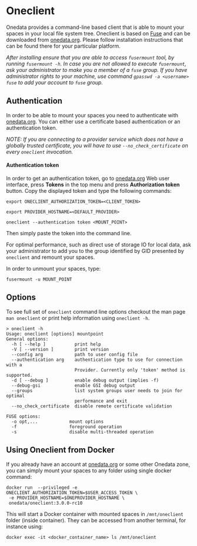 # Oneclient

<!-- toc -->

Onedata provides a command-line based client that is able to mount your spaces in your local file system tree. Oneclient is based on [Fuse](https://github.com/libfuse/libfuse) and can be downloaded from [onedata.org](https://onedata.org/download). Please follow installation instructions that can be found there for your particular platform.

*After installing ensure that you are able to access `fusermount` tool, by running `fusermount -h`. In case you are not allowed to execute `fusermount`, ask your administrator to make you a member of a `fuse` group. If you have administrator rights to your machine, use command `gpasswd -a <username> fuse` to add your account to `fuse` group.*

## Authentication

In order to be able to mount your spaces you need to authenticate with [onedata.org](onedata.org). You can either use a certificate based authentication or an authentication token.

*NOTE: If you are connecting to a provider service which does not have a globally trusted certificate, you will have to use `--no_check_certificate` on every `oneclient` invocation.*

#### Authentication token
In order to get an authentication token, go to [onedata.org](onedata.org) Web user interface, press **Tokens** in the top menu and press **Authorization token** button. Copy the displayed token and type the following commands:
~~~
export ONECLIENT_AUTHORIZATION_TOKEN=<CLIENT_TOKEN> 

export PROVIDER_HOSTNAME=<DEFAULT_PROVIDER>

oneclient --authentication token <MOUNT_POINT>
~~~
Then simply paste the token into the command line.

For optimal performance, such as direct use of storage IO for local data, ask your administrator to add you to the group identified by GID presented by `oneclient` and remount your spaces.

In order to unmount your spaces, type:
~~~
fusermount -u MOUNT_POINT
~~~

## Options

To see full set of `oneclient` command line options checkout the man page `man oneclient` or print help information using `oneclient -h`.

~~~
> oneclient -h
Usage: oneclient [options] mountpoint
General options:
  -h [ --help ]           print help
  -V [ --version ]        print version
  --config arg            path to user config file
  --authentication arg    authentication type to use for connection with a
                          Provider. Currently only 'token' method is supported.
  -d [ --debug ]          enable debug output (implies -f)
  --debug-gsi             enable GSI debug output
  --groups                list system groups user needs to join for optimal
                          performance and exit
  --no_check_certificate  disable remote certificate validation

FUSE options:
  -o opt,...            mount options
  -f                    foreground operation
  -s                    disable multi-threaded operation
~~~


## Using Oneclient from Docker
If you already have an account at [onedata.org](onedata.org) or some other Onedata zone, you can simply mount your spaces to any folder using single docker command:

```
docker run  --privileged -e ONECLIENT_AUTHORIZATION_TOKEN=$USER_ACCESS_TOKEN \
 -e PROVIDER_HOSTNAME=$ONEPROVIDER_HOSTNAME \
 onedata/oneclient:3.0.0-rc10
```

This will start a Docker container with mounted spaces in `/mnt/oneclient` folder (inside container). They can be accessed from another terminal, for instance using:
```
docker exec -it <docker_container_name> ls /mnt/oneclient
```
